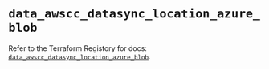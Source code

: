 # `data_awscc_datasync_location_azure_blob`

Refer to the Terraform Registory for docs: [`data_awscc_datasync_location_azure_blob`](https://registry.terraform.io/providers/hashicorp/awscc/0.70.0/docs/data-sources/datasync_location_azure_blob).

